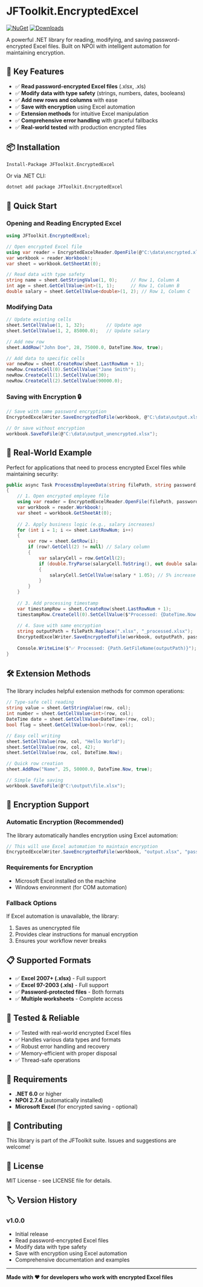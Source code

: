 # JFToolkit.EncryptedExcel

[![NuGet](https://img.shields.io/nuget/v/JFToolkit.EncryptedExcel.svg)](https://www.nuget.org/packages/JFToolkit.EncryptedExcel/)
[![Downloads](https://img.shields.io/nuget/dt/JFToolkit.EncryptedExcel.svg)](https://www.nuget.org/packages/JFToolkit.EncryptedExcel/)

A powerful .NET library for reading, modifying, and saving password-encrypted Excel files. Built on NPOI with intelligent automation for maintaining encryption.

## 🚀 Key Features

- ✅ **Read password-encrypted Excel files** (.xlsx, .xls)
- ✅ **Modify data with type safety** (strings, numbers, dates, booleans)
- ✅ **Add new rows and columns** with ease
- ✅ **Save with encryption** using Excel automation
- ✅ **Extension methods** for intuitive Excel manipulation
- ✅ **Comprehensive error handling** with graceful fallbacks
- ✅ **Real-world tested** with production encrypted files

## 📦 Installation

```bash
Install-Package JFToolkit.EncryptedExcel
```

Or via .NET CLI:
```bash
dotnet add package JFToolkit.EncryptedExcel
```

## 🔧 Quick Start

### Opening and Reading Encrypted Excel

```csharp
using JFToolkit.EncryptedExcel;

// Open encrypted Excel file
using var reader = EncryptedExcelReader.OpenFile(@"C:\data\encrypted.xlsx", "password123");
var workbook = reader.Workbook!;
var sheet = workbook.GetSheetAt(0);

// Read data with type safety
string name = sheet.GetStringValue(1, 0);     // Row 1, Column A
int age = sheet.GetCellValue<int>(1, 1);      // Row 1, Column B
double salary = sheet.GetCellValue<double>(1, 2); // Row 1, Column C
```

### Modifying Data

```csharp
// Update existing cells
sheet.SetCellValue(1, 1, 32);        // Update age
sheet.SetCellValue(1, 2, 85000.0);   // Update salary

// Add new row
sheet.AddRow("John Doe", 28, 75000.0, DateTime.Now, true);

// Add data to specific cells
var newRow = sheet.CreateRow(sheet.LastRowNum + 1);
newRow.CreateCell(0).SetCellValue("Jane Smith");
newRow.CreateCell(1).SetCellValue(30);
newRow.CreateCell(2).SetCellValue(90000.0);
```

### Saving with Encryption 🔒

```csharp
// Save with same password encryption
EncryptedExcelWriter.SaveEncryptedToFile(workbook, @"C:\data\output.xlsx", "password123");

// Or save without encryption
workbook.SaveToFile(@"C:\data\output_unencrypted.xlsx");
```

## 💼 Real-World Example

Perfect for applications that need to process encrypted Excel files while maintaining security:

```csharp
public async Task ProcessEmployeeData(string filePath, string password)
{
    // 1. Open encrypted employee file
    using var reader = EncryptedExcelReader.OpenFile(filePath, password);
    var workbook = reader.Workbook!;
    var sheet = workbook.GetSheetAt(0);
    
    // 2. Apply business logic (e.g., salary increases)
    for (int i = 1; i <= sheet.LastRowNum; i++)
    {
        var row = sheet.GetRow(i);
        if (row?.GetCell(2) != null) // Salary column
        {
            var salaryCell = row.GetCell(2);
            if (double.TryParse(salaryCell.ToString(), out double salary))
            {
                salaryCell.SetCellValue(salary * 1.05); // 5% increase
            }
        }
    }
    
    // 3. Add processing timestamp
    var timestampRow = sheet.CreateRow(sheet.LastRowNum + 1);
    timestampRow.CreateCell(0).SetCellValue($"Processed: {DateTime.Now:yyyy-MM-dd HH:mm:ss}");
    
    // 4. Save with same encryption
    string outputPath = filePath.Replace(".xlsx", "_processed.xlsx");
    EncryptedExcelWriter.SaveEncryptedToFile(workbook, outputPath, password);
    
    Console.WriteLine($"✅ Processed: {Path.GetFileName(outputPath)}");
}
```

## 🛠️ Extension Methods

The library includes helpful extension methods for common operations:

```csharp
// Type-safe cell reading
string value = sheet.GetStringValue(row, col);
int number = sheet.GetCellValue<int>(row, col);
DateTime date = sheet.GetCellValue<DateTime>(row, col);
bool flag = sheet.GetCellValue<bool>(row, col);

// Easy cell writing
sheet.SetCellValue(row, col, "Hello World");
sheet.SetCellValue(row, col, 42);
sheet.SetCellValue(row, col, DateTime.Now);

// Quick row creation
sheet.AddRow("Name", 25, 50000.0, DateTime.Now, true);

// Simple file saving
workbook.SaveToFile(@"C:\output\file.xlsx");
```

## 🔐 Encryption Support

### Automatic Encryption (Recommended)
The library automatically handles encryption using Excel automation:

```csharp
// This will use Excel automation to maintain encryption
EncryptedExcelWriter.SaveEncryptedToFile(workbook, "output.xlsx", "password");
```

### Requirements for Encryption
- Microsoft Excel installed on the machine
- Windows environment (for COM automation)

### Fallback Options
If Excel automation is unavailable, the library:
1. Saves as unencrypted file
2. Provides clear instructions for manual encryption
3. Ensures your workflow never breaks

## 📋 Supported Formats

- ✅ **Excel 2007+ (.xlsx)** - Full support
- ✅ **Excel 97-2003 (.xls)** - Full support
- ✅ **Password-protected files** - Both formats
- ✅ **Multiple worksheets** - Complete access

## 🧪 Tested & Reliable

- ✅ Tested with real-world encrypted Excel files
- ✅ Handles various data types and formats
- ✅ Robust error handling and recovery
- ✅ Memory-efficient with proper disposal
- ✅ Thread-safe operations

## 🔧 Requirements

- **.NET 6.0** or higher
- **NPOI 2.7.4** (automatically installed)
- **Microsoft Excel** (for encrypted saving - optional)

## 🤝 Contributing

This library is part of the JFToolkit suite. Issues and suggestions are welcome!

## 📄 License

MIT License - see LICENSE file for details.

## 🏷️ Version History

### v1.0.0
- Initial release
- Read password-encrypted Excel files
- Modify data with type safety  
- Save with encryption using Excel automation
- Comprehensive documentation and examples

---

**Made with ❤️ for developers who work with encrypted Excel files**
